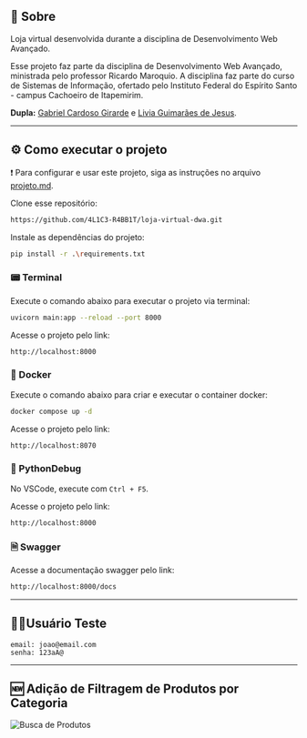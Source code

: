 ## 🏪 Sobre

Loja virtual desenvolvida durante a disciplina de Desenvolvimento Web Avançado.

Esse projeto faz parte da disciplina de Desenvolvimento Web Avançado, ministrada pelo professor Ricardo Maroquio. A disciplina faz parte do curso de Sistemas de Informação, ofertado pelo Instituto Federal do Espírito Santo - campus Cachoeiro de Itapemirim.

**Dupla:** [Gabriel Cardoso Girarde](https://github.com/GNobroga) e [Livia Guimarães de Jesus](https://github.com/4L1C3-R4BB1T).

---

## ⚙️ Como executar o projeto

❗ Para configurar e usar este projeto, siga as instruções no arquivo [projeto.md](https://github.com/4L1C3-R4BB1T/loja-virtual-dwa/blob/main/_docs/projeto.md).

Clone esse repositório:

```bash
https://github.com/4L1C3-R4BB1T/loja-virtual-dwa.git
```

Instale as dependências do projeto:

```bash
pip install -r .\requirements.txt
```

### 📟 Terminal 

Execute o comando abaixo para executar o projeto via terminal:

```bash 
uvicorn main:app --reload --port 8000
```

Acesse o projeto pelo link:

```bash
http://localhost:8000
```

### 🐳 Docker 

Execute o comando abaixo para criar e executar o container docker:

```bash
docker compose up -d
```

Acesse o projeto pelo link:

```bash
http://localhost:8070
```

### 🐍 PythonDebug

No VSCode, execute com ```Ctrl + F5```. 

Acesse o projeto pelo link:

```bash
http://localhost:8000
```

### 🗎 Swagger

Acesse a documentação swagger pelo link:

```bash
http://localhost:8000/docs
```

---

## 👩‍💼Usuário Teste

```
email: joao@email.com
senha: 123aA@
```

---

## 🆕 Adição de Filtragem de Produtos por Categoria

![Busca de Produtos](https://github.com/4L1C3-R4BB1T/loja-virtual-dwa/blob/feature/categories/assets/1.png)
